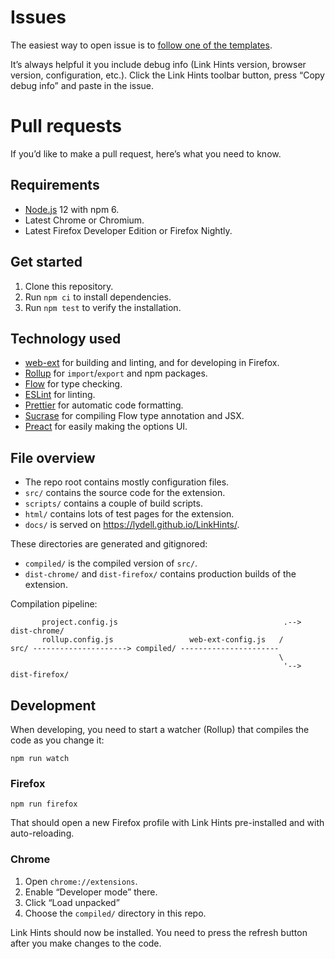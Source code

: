 # Issues

The easiest way to open issue is to [follow one of the templates](https://github.com/lydell/LinkHints/issues/new/choose).

It’s always helpful it you include debug info (Link Hints version, browser version, configuration, etc.). Click the Link Hints toolbar button, press “Copy debug info” and paste in the issue.

# Pull requests

If you’d like to make a pull request, here’s what you need to know.

## Requirements

- [Node.js] 12 with npm 6.
- Latest Chrome or Chromium.
- Latest Firefox Developer Edition or Firefox Nightly.

## Get started

1. Clone this repository.
2. Run `npm ci` to install dependencies.
3. Run `npm test` to verify the installation.

## Technology used

- [web-ext] for building and linting, and for developing in Firefox.
- [Rollup] for `import`/`export` and npm packages.
- [Flow] for type checking.
- [ESLint] for linting.
- [Prettier] for automatic code formatting.
- [Sucrase] for compiling Flow type annotation and JSX.
- [Preact] for easily making the options UI.

## File overview

- The repo root contains mostly configuration files.
- `src/` contains the source code for the extension.
- `scripts/` contains a couple of build scripts.
- `html/` contains lots of test pages for the extension.
- `docs/` is served on <https://lydell.github.io/LinkHints/>.

These directories are generated and gitignored:

- `compiled/` is the compiled version of `src/`.
- `dist-chrome/` and `dist-firefox/` contains production builds of the extension.

Compilation pipeline:

```
       project.config.js                                     .--> dist-chrome/
       rollup.config.js                 web-ext-config.js   /
src/ ---------------------> compiled/ ----------------------
                                                            \
                                                             '--> dist-firefox/
```

## Development

When developing, you need to start a watcher (Rollup) that compiles the code
as you change it:

```
npm run watch
```

### Firefox

```
npm run firefox
```

That should open a new Firefox profile with Link Hints pre-installed and with
auto-reloading.

### Chrome

1. Open `chrome://extensions`.
2. Enable “Developer mode” there.
3. Click “Load unpacked”
4. Choose the `compiled/` directory in this repo.

Link Hints should now be installed. You need to press the refresh button after
you make changes to the code.

[eslint]: https://eslint.org/
[flow]: https://flow.org/
[node.js]: https://nodejs.org/
[preact]: https://preactjs.com/
[prettier]: https://prettier.io/
[rollup]: https://rollupjs.org/
[sucrase]: https://github.com/alangpierce/sucrase
[web-ext]: https://github.com/mozilla/web-ext
